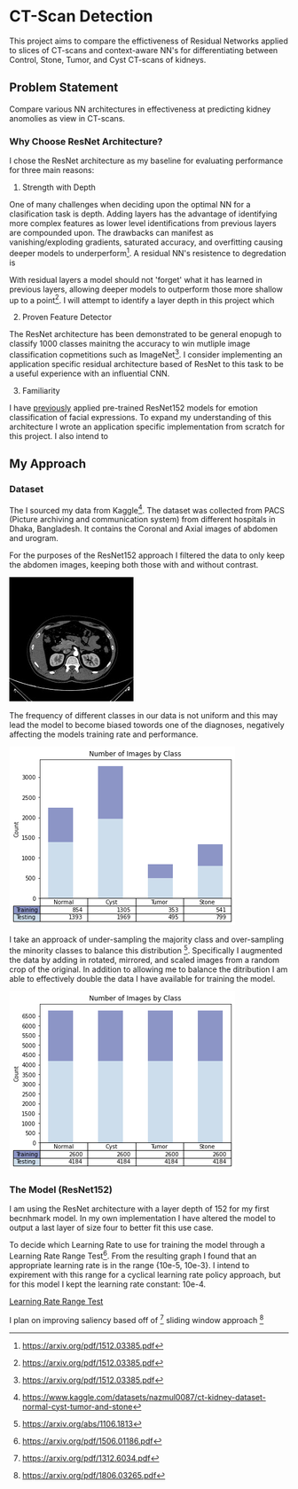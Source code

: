 # CT-Scan Detection
This project aims to compare the effictiveness of Residual Networks applied to slices of CT-scans
and context-aware NN's for differentiating between Control, Stone, Tumor, and Cyst CT-scans of kidneys.

## Problem Statement
Compare various NN architectures in effectiveness at predicting kidney anomolies as view in CT-scans.

### Why Choose ResNet Architecture?
I chose the ResNet architecture as my baseline for evaluating performance for three main reasons:

1. Strength with Depth

One of many challenges when deciding upon the optimal NN for a clasification task is depth. Adding layers has the advantage of identifying more complex features as lower level identifications from previous layers are compounded upon. The drawbacks can manifest as vanishing/exploding gradients, saturated accuracy, and overfitting causing deeper models to underperform[^ResNet]. A residual NN's resistence to degredation is 

With residual layers a model should not 'forget' what it has learned in previous layers, allowing deeper models to outperform those more shallow up to a point[^ResNet]. I will attempt to identify a layer depth in this project which 

2. Proven Feature Detector

The ResNet architecture has been demonstrated to be general enopugh to classify 1000 classes mainitng the accuracy to win mutliple image classification copmetitions such as ImageNet[^ResNet]. I consider implementing an application specific residual architecture based of ResNet to this task to be a useful experience with an influential CNN.

3. Familiarity

I have [previously](https://github.com/Kyrylo-Bakumenko/Emotion-Recognition#emotion-recognition) applied pre-trained ResNet152 models for emotion classification of facial expressions. To expand my understanding of this architecture I wrote an application specific implementation from scratch for this project. I also intend to 

## My Approach

### Dataset
The I sourced my data from Kaggle[^Dataset]. The dataset was collected from PACS (Picture archiving and communication system) from different hospitals in Dhaka, Bangladesh. It contains the Coronal and Axial images of abdomen and urogram.

For the purposes of the ResNet152 approach I filtered the data to only keep the abdomen images, keeping both those with and without contrast.

![Sample_Kidney][Sample_Kidney]

The frequency of different classes in our data is not uniform and this may lead the model to become biased towords one of the diagnoses, negatively affecting the models training rate and performance.

![Class Distribution][class_distr]

 I take an approack of under-sampling the majority class and over-sampling the minority classes to balance this distribution [^SMOTE]. Specifically I augmented the data by adding in rotated, mirrored, and scaled images from a random crop of the original. In addition to allowing me to balance the ditribution I am able to effectively double the data I have available for training the model.

![Augmented Class Distribution][aug_class_distr]

### The Model (ResNet152)

I am using the ResNet architecture with a layer depth of 152 for my first becnhmark model. In my own implementation I have altered the model to output a last layer of size four to better fit this use case.

To decide which Learning Rate to use for training the model through a Learning Rate Range Test[^LRRT]. From the resulting graph I found that an appropriate learning rate is in the range {10e-5, 10e-3}. I intend to expirement with this range for a cyclical learning rate policy approach, but for this model I kept the learning rate constant: 10e-4.

[Learning Rate Range Test][LRRT]










I plan on improving saliency based off of [^Saliency]
sliding window approach [^SlidingWindow]


[^ResNet]: https://arxiv.org/pdf/1512.03385.pdf
[^Saliency]: https://arxiv.org/pdf/1312.6034.pdf
[^SlidingWindow]: https://arxiv.org/pdf/1806.03265.pdf
[^Dataset]: https://www.kaggle.com/datasets/nazmul0087/ct-kidney-dataset-normal-cyst-tumor-and-stone
[^SMOTE]: https://arxiv.org/abs/1106.1813
[^LRRT]: https://arxiv.org/pdf/1506.01186.pdf

[Sample_Kidney]: imgs/healthy_kidneys.jpg
[class_distr]: imgs/data_count.png
[aug_class_distr]: imgs/augmented_data_count.png
[LRRT]: imgs/LRRT.png

